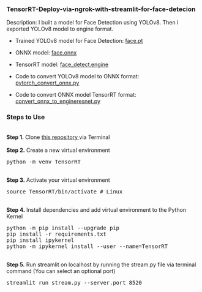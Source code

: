 ### TensorRT-Deploy-via-ngrok-with-streamlit-for-face-detecion
Description:
  I built a model for Face Detection using YOLOv8. Then i exported YOLOv8 model to engine format.
  - Trained YOLOv8 model for Face Detection: <a href= "https://drive.google.com/file/d/17BhPnTdBkKJH7UF6qD5dSp6E0Ag7dqFg/view?usp=sharing"> face.pt </a>
  - ONNX model: <a href= "https://drive.google.com/file/d/1TR48GOOgYUzMM1fgF_B6ooao5zdE0xpC/view?usp=sharing"> face.onnx </a>
  - TensorRT  model: <a href= "https://drive.google.com/file/d/1bL9nGekteTBkzy0Ocff0E8JZHMhW36vo/view?usp=sharing"> face_detect.engine </a>
  - Code to convert YOLOv8 model to ONNX format:  <a href= "https://github.com/makhmudjumanazarov/TensorRT-Deploy-via-ngrok-with-streamlit-for-face-detecion/blob/main/pytorch_convert_onnx.py"> pytorch_convert_onnx.py </a>
  
  - Code to convert ONNX model TensorRT format: <a href= "https://github.com/makhmudjumanazarov/TensorRT-Deploy-via-ngrok-with-streamlit-for-face-detecion/blob/main/convert_onnx_to_engineresnet.py"> convert_onnx_to_engineresnet.py </a>

### Steps to Use
<br />
<b>Step 1.</b> Clone <a href= "https://github.com/makhmudjumanazarov/TensorRT-Deploy-via-ngrok-with-streamlit-for-face-detecion.git">this repository </a>
via Terminal
<br/><br/>
<b>Step 2.</b> Create a new virtual environment 
<pre>
python -m venv TensorRT
</pre> 
<br/>
<b>Step 3.</b> Activate your virtual environment
<pre>
source TensorRT/bin/activate # Linux
</pre>
<br/>
<b>Step 4.</b> Install dependencies and add virtual environment to the Python Kernel
<pre>
python -m pip install --upgrade pip
pip install -r requirements.txt 
pip install ipykernel
python -m ipykernel install --user --name=TensorRT
</pre>
<br/>
<b>Step 5.</b> Run streamlit on localhost by running the stream.py file via terminal command (You can select an optional port)
<pre>
streamlit run stream.py --server.port 8520
</pre>
<br/>

